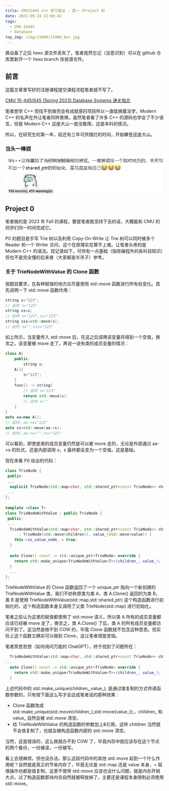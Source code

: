 ```yaml
---
title: CMU15445 C++ 学习笔记 - 其一（Project 0）
date: 2023-09-24 22:03:42
tags:
  - CMU-15445
  - Database
top_img: /img/J1900/J1900_bar.jpg
---
```


换设备了之后 hexo 源文件丢失了，笔者竟然忘记（没意识到）可以在 github 仓库里新开一个 hexo branch 存放源文件。

## 前言
这篇文章里写好的注册课程提交课程流程笔者就不写了。

[CMU 15-445/645 (Spring 2023) Database Systems 通关指北](https://zhuanlan.zhihu.com/p/637960746)

笔者想学 C++ 但找不到做完会有成就感的项目所以一直耽搁着没学，Modern C++ 的名声在外让笔者同样畏惧。虽然笔者看了许多 C++ 的源码也学会了不少语言，但是 Modern C++ 这座大山一直没敢爬，这是本科的情况。

所以，在研究生的第一年，趁还有三年可供摆烂的时间，开始攀登这座大山。

### 当头一棒捏
![空间截图？.png](../img/cmu-15445/000.png)

## Project 0
笔者做的是 2023 年 Fall 的课程，要是笔者能坚持下去的话，大概能和 CMU 的同学们同一时间完成它。

P0 的题目是手写 Trie 树以及利用 Copy-On-Write 让 Trie 树可以同时被多个 Reader 和一个 Writer 访问，这个在原理实在算不上难。让笔者头疼的是 Modern C++ 的语法。现记录如下，可供有一点基础（指除编程外的各科目知识）但也不是完全懂的后来者（大家都是半吊子）参考。

### 关于 TrieNodeWithValue 的 Clone 函数
按题目要求，在各种赋值的地方应尽量使用 std::move 函数进行所有权变化。首先说明一下 std::move 函数作用：
```c++
string s="123";
// 此时 s="123"
string ss=s;
// 此时 s="123",ss="123"
string sss=std::move(s);
// 此时 s="",sss="123"
```
如上所示，当变量传入 std::move 后，在这之后调用该变量将得到一个空值，换言之，该变量被 move 走了。再说一说有类的成员变量的情况：
```c++
class A{
    public:
        string s;
    A(){
        s="123";
    }
    func() -> string{
        // 此时 s="123"
        return std::move(s);
        // 此时 s=""
    }
}
auto aa=new A();
// 此时，aa->s="123"
auto ss=std::move(aa->s);
// 此时，aa->s="",ss="123"
```
可以看到，即使是类的成员变量仍然是可以被 move 走的，无论是外部通过 aa->s 的形式，还是内部调用 s，s 最终都会变为一个空值。这是基础。

现在来看 P0 给出的代码：
```c++
class TrieNode {
 public:
 ...
  explicit TrieNode(std::map<char, std::shared_ptr<const TrieNode>> children) : children_(std::move(children)) {}
 ...
};

template <class T>
class TrieNodeWithValue : public TrieNode {
 public:
 ...
  TrieNodeWithValue(std::map<char, std::shared_ptr<const TrieNode>> children, std::shared_ptr<T> value)
      : TrieNode(std::move(children)), value_(std::move(value)) {
    this->is_value_node_ = true;
  }

  auto Clone() const -> std::unique_ptr<TrieNode> override {
    return std::make_unique<TrieNodeWithValue<T>>(children_, value_);
  }
  ...
};
```
TrieNodeWithValue 的 Clone 函数返回了一个 unique_ptr 指向一个新创建的 TrieNodeWithValue 类，我们不妨称原类为类 A，类 A.Clone() 返回的为类 B，类 B 是使用 TrieNodeWithValue(std::map,std::shared_ptr) 这个构造函数进行初始化的，这个构造函数本身又调用了父类 TrieNode(std::map) 进行初始化。

笔者之前认为这里的赋值都使用了 std::move 语义，所以类 A 所有的成员变量都应该已经被 move 走了，换言之，类 A.Clone() 了后，类 A 的所有成员变量都访问不到了。这当然是做不到 COW 的，毕竟 Clone 函数就不包含这种意思。但实际上这个函数又确实可以做到 Clone，这让笔者很是苦恼。

笔者冥思苦想（如何询问万能的 ChatGPT），终于找到了问题所在：

```c++
  TrieNodeWithValue(std::map<char, std::shared_ptr<const TrieNode>> children, std::shared_ptr<T> value)
...
  auto Clone() const -> std::unique_ptr<TrieNode> override {
    return std::make_unique<TrieNodeWithValue<T>>(children_, value_);
  }
```
上述代码中的 std::make_unique<T>(children_,value_); 是通过值复制的方式传递函数参数的，只有按下面这么写才会达成笔者说的那种效果：
- Clone 函数改成 std::make_unique<T>(std::move(children_),std::move(value_));，children_ 和 value_ 自然会被 std::move 清空。
- 给 TrieNodeWithValue 的构造函数的参数加上&引用，这样 children 当然就不会值复制了，也就会被构造函数内部的 std::move 清空。

当然，这是错误的，这么做就办不到 COW 了，毕竟内存中就应该存在这个节点的两个备份，一份被读，一份被写。

看上去很麻烦，但也没办法。那么这段代码中的其他 std::move 起到一个什么作用呢？自然就是真正的节省内存了，毕竟无论是 std::map 还是 value 本身，= 赋值操作也都是值复制，这里不使用 std::move 应该也没什么问题，就是内存开销大点，过了构造函数那块内存自然就被释放掉了，主要还是课程本身限制必须使用 std::move。